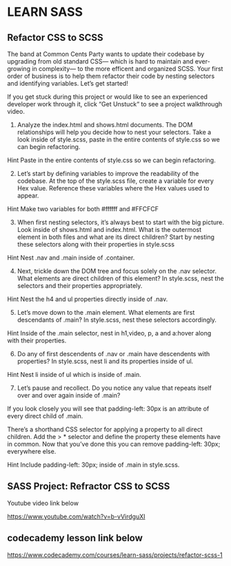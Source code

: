 LEARN SASS
============
Refactor CSS to SCSS
----------------------
The band at Common Cents Party wants to update their codebase by upgrading from old standard CSS— which is hard to maintain and ever-growing in complexity— to the more efficent and organized SCSS. 
Your first order of business is to help them refactor their code by nesting selectors and identifying variables. Let’s get started!

If you get stuck during this project or would like to see an experienced developer work through it, click “Get Unstuck“ to see a project walkthrough video.

1. Analyze the index.html and shows.html documents. The DOM relationships will help you decide how to nest your selectors. 
Take a look inside of style.scss, paste in the entire contents of style.css so we can begin refactoring.


Hint
Paste in the entire contents of style.css so we can begin refactoring.

2. Let’s start by defining variables to improve the readability of the codebase. At the top of the style.scss file, create a variable for every Hex value. 
Reference these variables where the Hex values used to appear.


Hint
Make two variables for both #ffffff and #FFCFCF

3. When first nesting selectors, it’s always best to start with the big picture. Look inside of shows.html and index.html. What is the outermost element in both files and what are its direct children? Start by nesting these selectors along with their properties in style.scss


Hint
Nest .nav and .main inside of .container.


4. Next, trickle down the DOM tree and focus solely on the .nav selector. What elements are direct children of this element? In style.scss, nest the selectors and their properties appropriately.


Hint
Nest the h4 and ul properties directly inside of .nav.

5. Let’s move down to the .main element. What elements are first descendants of .main? In style.scss, nest these selectors accordingly.


Hint
Inside of the .main selector, nest in h1,video, p, a and a:hover along with their properties.

6. Do any of first descendents of .nav or .main have descendents with properties? In style.scss, nest li and its properties inside of ul.


Hint
Nest li inside of ul which is inside of .main.


7. Let’s pause and recollect. Do you notice any value that repeats itself over and over again inside of .main?

If you look closely you will see that padding-left: 30px is an attribute of every direct child of .main.

There’s a shorthand CSS selector for applying a property to all direct children. Add the > * selector and define the property these elements have in common. Now that you’ve done this you can remove padding-left: 30px; everywhere else.


Hint
Include padding-left: 30px; inside of .main in style.scss.



SASS Project: Refractor CSS to SCSS
-------------------------------------
Youtube video link below

https://www.youtube.com/watch?v=b-vVirdguXI

codecademy lesson link below
-------------------------------

https://www.codecademy.com/courses/learn-sass/projects/refactor-scss-1
